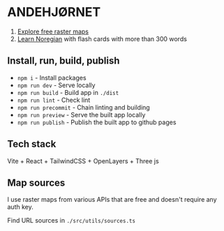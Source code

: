 # ANDEHJØRNET

1. [Explore free raster maps](https://mariovieilledent.github.io/)
2. [Learn Noregian](https://mariovieilledent.github.io/#/learn) with flash cards with more than 300 words

## Install, run, build, publish

- `npm i` - Install packages
- `npm run dev` - Serve locally
- `npm run build` - Build app in `./dist`
- `npm run lint` - Check lint
- `npm run precommit` - Chain linting and building
- `npm run preview` - Serve the built app locally
- `npm run publish` - Publish the built app to github pages

## Tech stack

Vite + React + TailwindCSS + OpenLayers + Three js

## Map sources

I use raster maps from various APIs that are free and doesn't require any auth key.

Find URL sources in `./src/utils/sources.ts`
